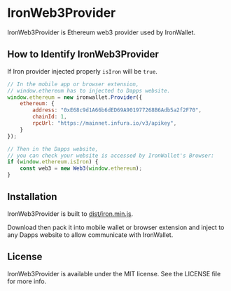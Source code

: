 # IronWeb3Provider

IronWeb3Provider is Ethereum web3 provider used by IronWallet.

## How to Identify IronWeb3Provider

If Iron provider injected properly `isIron` will be `true`.

```javascript
// In the mobile app or browser extension, 
// window.ethereum has to injected to Dapps website. 
window.ethereum = new ironwallet.Provider({
    ethereum: {
        address: "0xE68c9d1A66b6dED69A901977268B6Adb5a2f2F70",
        chainId: 1,
        rpcUrl: "https://mainnet.infura.io/v3/apikey",
    }
});

// Then in the Dapps website, 
// you can check your website is accessed by IronWallet's Browser:
if (window.ethereum.isIron) {
    const web3 = new Web3(window.ethereum);
}
```

## Installation

IronWeb3Provider is built to [dist/iron.min.js](dist/iron.min.js).

Download then pack it into mobile wallet or browser extension and inject to any Dapps website to allow communicate with
IronWallet.

## License

IronWeb3Provider is available under the MIT license. See the LICENSE file for more info.
